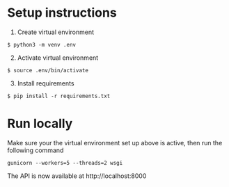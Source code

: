# Setup instructions

1. Create virtual environment

```
$ python3 -m venv .env
```

2. Activate virtual environment

```
$ source .env/bin/activate
```

3. Install requirements

```
$ pip install -r requirements.txt
```

# Run locally

Make sure your the virtual environment set up above is active, then run the following command

```
gunicorn --workers=5 --threads=2 wsgi
```

The API is now available at http://localhost:8000